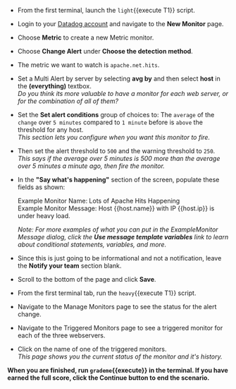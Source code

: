 * From the first terminal, launch the `light`{{execute T1}} script.
* Login to your <a href="https://app.datadoghq.com" target="_datadog">Datadog account</a> and navigate to the **New Monitor** page.
* Choose **Metric** to create a new Metric monitor.
* Choose **Change Alert** under **Choose the detection method**.
* The metric we want to watch is `apache.net.hits`.
* Set a Multi Alert by server by selecting **avg by** and then select **host** in the **(everything)** textbox.<br>
  *Do you think its more valuable to have a monitor for each web server, or for the combination of all of them?*
* Set the **Set alert conditions** group of choices to: The `average` of the `change` over `5 minutes` compared to `1 minute` before is `above` the threshold for any host.<br>
  *This section lets you configure when you want this monitor to fire.*
* Then set the alert threshold to `500` and the warning threshold to `250`. <br>
  *This says if the average over 5 minutes is 500 more than the average over 5 minutes a minute ago, then fire the monitor.*
* In the **"Say what's happening"** section of the screen, populate these fields as shown:<br>

  Example Monitor Name:  Lots of Apache Hits Happening<br>
  Example Monitor Message:  Host {{host.name}} with IP {{host.ip}} is under heavy load.

  *Note:  For more examples of what you can put in the ExampleMonitor Message dialog, click the **Use message template variables** link to learn about conditional statements, variables, and more.*
* Since this is just going to be informational and not a notification, leave the **Notify your team** section blank.
* Scroll to the bottom of the page and click **Save**.
* From the first terminal tab, run the `heavy`{{execute T1}} script.
* Navigate to the Manage Monitors page to see the status for the alert change.
* Navigate to the Triggered Monitors page to see a triggered monitor for each of the three webservers.
* Click on the name of one of the triggered monitors. <br>
  *This page shows you the current status of the monitor and it's history.*

**When you are finished, run `grademe`{{execute}} in the terminal. If you have earned the full score, click the **Continue** button to end the scenario.**
